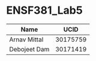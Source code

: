 # ENSF381_Lab5

| Name         | UCID     |
| ------------ | -------- |
| Arnav Mittal | 30175759 |
| Debojeet Dam | 30171419 |
